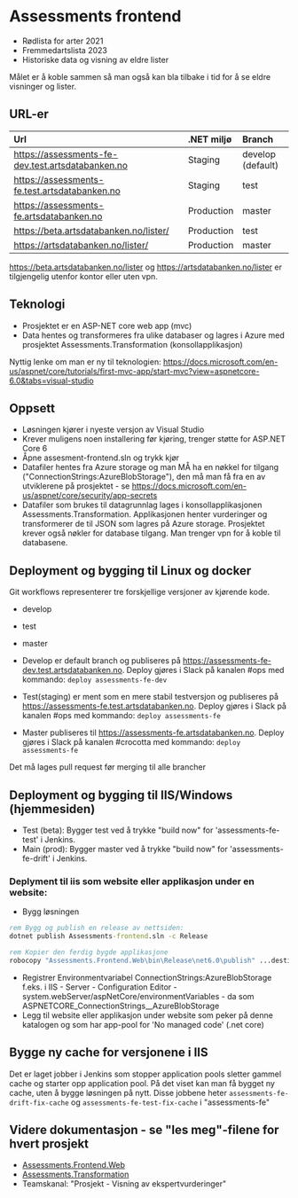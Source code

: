 # Assessments frontend

- Rødlista for arter 2021
- Fremmedartslista 2023
- Historiske data og visning av eldre lister

 Målet er å koble sammen så man også kan bla tilbake i tid for å se eldre visninger og lister.

## URL-er

| Url | .NET miljø | Branch
| :------------- | :------------- | :------------- |
| https://assessments-fe-dev.test.artsdatabanken.no | Staging | develop (default)
| https://assessments-fe.test.artsdatabanken.no | Staging | test
| https://assessments-fe.artsdatabanken.no | Production | master
| https://beta.artsdatabanken.no/lister/ | Production | test
| https://artsdatabanken.no/lister/ | Production | master

https://beta.artsdatabanken.no/lister og  https://artsdatabanken.no/lister er tilgjengelig utenfor kontor eller uten vpn.

## Teknologi

- Prosjektet er en ASP-NET core web app (mvc)
- Data hentes og transformeres fra ulike databaser og lagres i Azure med prosjektet Assessments.Transformation (konsollapplikasjon)

Nyttig lenke om man er ny til teknologien: https://docs.microsoft.com/en-us/aspnet/core/tutorials/first-mvc-app/start-mvc?view=aspnetcore-6.0&tabs=visual-studio

## Oppsett

- Løsningen kjører i nyeste versjon av Visual Studio 
- Krever muligens noen installering før kjøring, trenger støtte for ASP.NET Core 6 
- Åpne assesment-frontend.sln og trykk kjør
- Datafiler hentes fra Azure storage og man MÅ ha en nøkkel for tilgang ("ConnectionStrings:AzureBlobStorage"), den må man få fra en av utviklerene på prosjektet - se https://docs.microsoft.com/en-us/aspnet/core/security/app-secrets
- Datafiler som brukes til datagrunnlag lages i konsollapplikasjonen Assessments.Transformation. Applikasjonen henter vurderinger og transformerer de til JSON som lagres på Azure storage. Prosjektet krever også nøkler for database tilgang. Man trenger vpn for å koble til databasene.

## Deployment og bygging til Linux og docker

Git workflows representerer tre forskjellige versjoner av kjørende kode.
- develop
- test
- master

- Develop er default branch og publiseres på https://assessments-fe-dev.test.artsdatabanken.no. Deploy gjøres i Slack på kanalen #ops med kommando: `deploy assessments-fe-dev`
- Test(staging) er ment som en mere stabil testversjon og publiseres på https://assessments-fe.test.artsdatabanken.no. Deploy gjøres i Slack på kanalen #ops med kommando: `deploy assessments-fe`
- Master publiseres til https://assessments-fe.artsdatabanken.no. Deploy gjøres i Slack på kanalen #crocotta med kommando: `deploy assessments-fe`

Det må lages pull request før merging til alle brancher

## Deployment og bygging til IIS/Windows (hjemmesiden)

- Test (beta): Bygger test ved å trykke "build now" for 'assessments-fe-test' i Jenkins.
- Main (prod): Bygger master ved å trykke "build now" for 'assessments-fe-drift' i Jenkins. 

### Deplyment til iis som website eller applikasjon under en website:

- Bygg løsningen
```cmd
rem Bygg og publish en release av nettsiden:
dotnet publish Assessments-frontend.sln -c Release

rem Kopier den ferdig bygde applikasjone 
robocopy "Assessments.Frontend.Web\bin\Release\net6.0\publish" ...destinasjon...
```
- Registrer Environmentvariabel ConnectionStrings:AzureBlobStorage f.eks. i IIS - Server - Configuration Editor - system.webServer/aspNetCore/environmentVariables - da som ASPNETCORE_ConnectionStrings__AzureBlobStorage
- Legg til website eller applikasjon under website som peker på denne katalogen og som har app-pool for 'No managed code' (.net core)

## Bygge ny cache for versjonene i IIS

Det er laget jobber i Jenkins som stopper application pools sletter gammel cache og starter opp application pool. På det viset kan man få bygget ny cache, uten å bygge løsningen på nytt. Disse jobbene heter `assessments-fe-drift-fix-cache` og `assessments-fe-test-fix-cache` i "assessments-fe"

## Videre dokumentasjon - se "les meg"-filene for hvert prosjekt

- [Assessments.Frontend.Web](https://github.com/Artsdatabanken/assessments-frontend/blob/develop/Assessments.Frontend.Web/README.md)
- [Assessments.Transformation](https://github.com/Artsdatabanken/assessments-frontend/blob/develop/Assessments.Transformation/README.md)
- Teamskanal: "Prosjekt - Visning av ekspertvurderinger"

